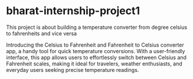 # bharat-internship-project1
This project is about building a temperature converter from degree celsius to fahrenheits and vice versa


Introducing the Celsius to Fahrenheit and Fahrenheit to Celsius converter app, a handy tool for quick temperature conversions. With a user-friendly interface, this app allows users to effortlessly switch between Celsius and Fahrenheit scales, making it ideal for travelers, weather enthusiasts, and everyday users seeking precise temperature readings.
